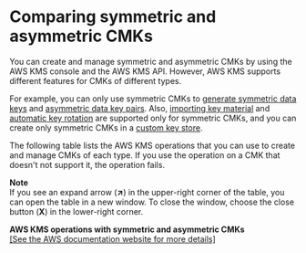 # Comparing symmetric and asymmetric CMKs<a name="symm-asymm-compare"></a>

You can create and manage symmetric and asymmetric CMKs by using the AWS KMS console and the AWS KMS API\. However, AWS KMS supports different features for CMKs of different types\. 

For example, you can only use symmetric CMKs to [generate symmetric data keys](https://docs.aws.amazon.com/kms/latest/APIReference/API_GenerateDataKey.html) and [asymmetric data key pairs](https://docs.aws.amazon.com/kms/latest/APIReference/API_GenerateDataKeyPairs.html)\. Also, [importing key material](importing-keys.md) and [automatic key rotation](rotate-keys.md) are supported only for symmetric CMKs, and you can create only symmetric CMKs in a [custom key store](custom-key-store-overview.md)\. 

The following table lists the AWS KMS operations that you can use to create and manage CMKs of each type\. If you use the operation on a CMK that doesn't not support it, the operation fails\.

**Note**  
If you see an expand arrow \(**↗**\) in the upper\-right corner of the table, you can open the table in a new window\. To close the window, choose the close button \(**X**\) in the lower\-right corner\.


**AWS KMS operations with symmetric and asymmetric CMKs**  
<a name="symm-asymm-table"></a>[\[See the AWS documentation website for more details\]](http://docs.aws.amazon.com/kms/latest/developerguide/symm-asymm-compare.html)